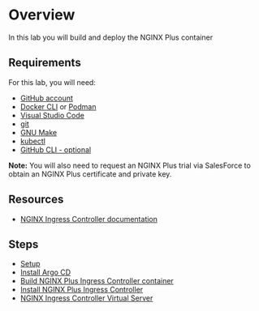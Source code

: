 # Overview

In this lab you will build and deploy the NGINX Plus container

## Requirements

For this lab, you will need:

- [GitHub account](https://github.com)
- [Docker CLI](https://docs.docker.com/engine/install/) or [Podman](https://podman.io/)
- [Visual Studio Code](https://code.visualstudio.com/)
- [git](https://git-scm.com/downloads)
- [GNU Make](https://www.gnu.org/software/make/)
- [kubectl](https://kubernetes.io/docs/tasks/tools/)
- [GitHub CLI - optional](https://cli.github.com/)

**Note:** You will also need to request an NGINX Plus trial via SalesForce to obtain an NGINX Plus certificate and private key.

## Resources

- [NGINX Ingress Controller documentation](https://docs.nginx.com/nginx-ingress-controller/)

## Steps

- [Setup](setup.md)
- [Install Argo CD](argocd.md)
- [Build NGINX Plus Ingress Controller container](build_nic.md)
- [Install NGINX Plus Ingress Controller](install_nic.md)
- [NGINX Ingress Controller Virtual Server](virtualserver.md)

